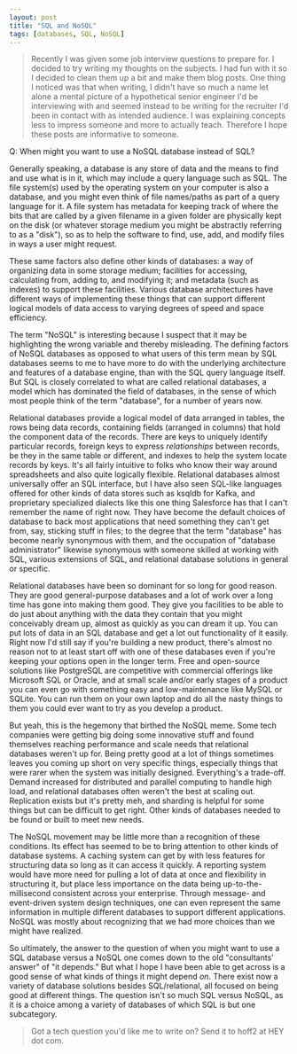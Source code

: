 ```yaml
---
layout: post
title: "SQL and NoSQL"
tags: [databases, SQL, NoSQL]
---
```


 > Recently I was given some job interview questions to prepare for. I decided
 > to try writing my thoughts on the subjects. I had fun with it so I decided to
 > clean them up a bit and make them blog posts. One thing I noticed was that
 > when writing, I didn't have so much a name let alone a mental picture of a
 > hypothetical senior engineer I'd be interviewing with and seemed instead to
 > be writing for the recruiter I'd been in contact with as intended audience. I
 > was explaining concepts less to impress someone and more to actually teach.
 > Therefore I hope these posts are informative to someone.

Q: When might you want to use a NoSQL database instead of SQL?

Generally speaking, a database is any store of data and the means to find and
use what is in it, which may include a query language such as SQL. The file
system(s) used by the operating system on your computer is also a database, and
you might even think of file names/paths as part of a query language for it. A
file system has metadata for keeping track of where the bits that are called by
a given filename in a given folder are physically kept on the disk (or whatever
storage medium you might be abstractly referring to as a "disk"), so as to help
the software to find, use, add, and modify files in ways a user might request.

These same factors also define other kinds of databases: a way of organizing
data in some storage medium; facilities for accessing, calculating from, adding
to, and modifying it; and metadata (such as indexes) to support these
facilities. Various database architectures have different ways of implementing
these things that can support different logical models of data access to varying
degrees of speed and space efficiency. 

The term "NoSQL" is interesting because I suspect that it may be highlighting
the wrong variable and thereby misleading. The defining factors of NoSQL
databases as opposed to what users of this term mean by SQL databases seems to
me to have more to do with the underlying architecture and features of a
database engine, than with the SQL query language itself. But SQL is closely
correlated to what are called relational databases, a model which has dominated
the field of databases, in the sense of which most people think of the term
"database", for a number of years now.

Relational databases provide a logical model of data arranged in tables, the
rows being data records, containing fields (arranged in columns) that hold the
component data of the records. There are keys to uniquely identify particular
records, foreign keys to express _relationships_ between records, be they in the
same table or different, and indexes to help the system locate records by keys.
It's all fairly intuitive to folks who know their way around spreadsheets and
also quite logically flexible. Relational databases almost universally offer an
SQL interface, but I have also seen SQL-like languages offered for other kinds
of data stores such as ksqldb for Kafka, and proprietary specialized dialects
like this one thing Salesforce has that I can't remember the name of right now.
They have become the default choices of database to back most applications that
need something they can't get from, say, sticking stuff in files; to the degree
that the term "database" has become nearly synonymous with them, and the
occupation of "database administrator" likewise synonymous with someone skilled
at working with SQL, various extensions of SQL, and relational database
solutions in general or specific.

Relational databases have been so dominant for so long for good reason. They are
good general-purpose databases and a lot of work over a long time has gone into
making them good. They give you facilities to be able to do just about anything
with the data they contain that you might conceivably dream up, almost as
quickly as you can dream it up. You can put lots of data in an SQL database and
get a lot out functionality of it easily.  Right now I'd still say if you're
building a new product, there's almost no reason not to at least start off with
one of these databases even if you're keeping your options open in the longer
term. Free and open-source solutions like PostgreSQL are competitive with
commercial offerings like Microsoft SQL or Oracle, and at small scale and/or
early stages of a product you can even go with something easy and
low-maintenance like MySQL or SQLite. You can run them on your own laptop and do
all the nasty things to them you could ever want to try as you develop a
product.

But yeah, this is the hegemony that birthed the NoSQL meme. Some tech companies
were getting big doing some innovative stuff and found themselves reaching
performance and scale needs that relational databases weren't up for. Being
pretty good at a lot of things sometimes leaves you coming up short on very
specific things, especially things that were rarer when the system was initially
designed. Everything's a trade-off. Demand increased for distributed and
parallel computing to handle high load, and relational databases often weren't
the best at scaling out. Replication exists but it's pretty meh, and sharding is
helpful for some things but can be difficult to get right. Other kinds of
databases needed to be found or built to meet new needs.

The NoSQL movement may be little more than a recognition of these conditions.
Its effect has seemed to be to bring attention to other kinds of database
systems. A caching system can get by with less features for structuring data so
long as it can access it quickly. A reporting system would have more need for
pulling a lot of data at once and flexibility in structuring it, but place less
importance on the data being up-to-the-millisecond consistent across your
enterprise. Through message- and event-driven system design techniques, one can
even represent the same information in multiple different databases to support
different applications. NoSQL was mostly about recognizing that we had more
choices than we might have realized.

So ultimately, the answer to the question of when you might want to use a SQL
database versus a NoSQL one comes down to the old "consultants' answer" of "it
depends." But what I hope I have been able to get across is a good sense of what
kinds of things it might depend _on_. There exist now a variety of database
solutions besides SQL/relational, all focused on being good at different things.
The question isn't so much SQL versus NoSQL, as it is a choice among a variety
of databases of which SQL is but one subcategory.

 > Got a tech question you'd like me to write on? Send it to hoff2 at HEY dot
 > com.